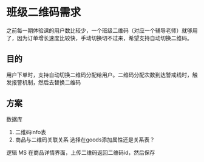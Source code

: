 # 班级二维码需求

之前每一期体验课的用户数比较少，一个班级二维码（对应一个辅导老师）就够用了，因为订单增长速度比较快，手动切换切不过来，希望支持自动切换二维码。

## 目的
用户下单时，支持自动切换二维码分配给用户。二维码分配次数到达警戒线时，触发报警机制，然后去替换二维码

## 方案

数据库
1. 二维码info表
2. 商品与二维码关联关系
    选择在goods添加属性还是关系表？

逻辑
MS
在商品详情界面，上传二维码返回二维码id，然后保存

